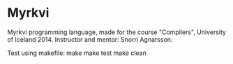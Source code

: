 Myrkvi
=======

Myrkvi programming language, made for the course "Compilers", University of Iceland 2014. 
Instructor and mentor: Snorri Agnarsson.

Test using makefile:
	make
	make test
	make clean
